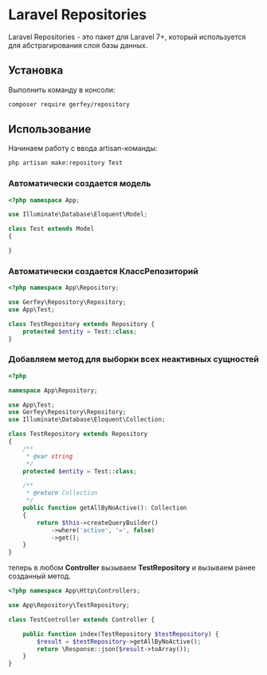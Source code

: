 # Laravel Repositories

Laravel Repositories - это пакет для Laravel 7+, который используется для абстрагирования слоя базы данных.

## Установка

Выполнить команду в консоли:


 ```bash
 composer require gerfey/repository
 ```


## Использование

Начинаем работу с ввода artisan-команды:
 ```bash
 php artisan make:repository Test
 ```

### Автоматически создается модель

```php
<?php namespace App;

use Illuminate\Database\Eloquent\Model;

class Test extends Model
{

}
```

### Автоматически создается КлассРепозиторий

```php
<?php namespace App\Repository;

use Gerfey\Repository\Repository;
use App\Test;

class TestRepository extends Repository {
    protected $entity = Test::class;
}
```

### Добавляем метод для выборки всех неактивных сущностей
```php
<?php

namespace App\Repository;

use App\Test;
use Gerfey\Repository\Repository;
use Illuminate\Database\Eloquent\Collection;

class TestRepository extends Repository
{
    /**
     * @var string
     */
    protected $entity = Test::class;

    /**
     * @return Collection
     */
    public function getAllByNoActive(): Collection
    {
        return $this->createQueryBuilder()
            ->where('active', '=', false)
            ->get();
    }
}


```

теперь в любом **Controller** вызываем **TestRepository** и вызываем ранее созданный метод.

```php
<?php namespace App\Http\Controllers;

use App\Repository\TestRepository;

class TestController extends Controller {

    public function index(TestRepository $testRepository) {
        $result = $testRepository->getAllByNoActive();
        return \Response::json($result->toArray());
    }
}
```
